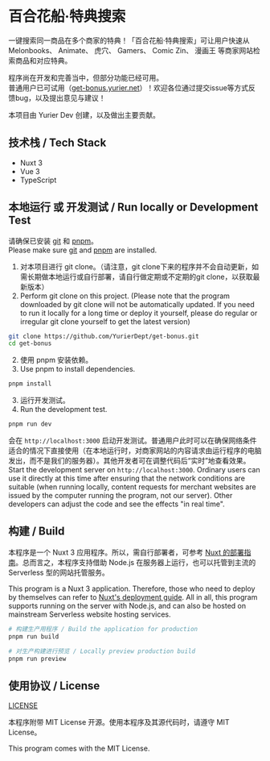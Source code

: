 # 百合花船·特典搜索

一键搜索同一商品在多个商家的特典！「百合花船·特典搜索」可让用户快速从 Melonbooks、 Animate、 虎穴、 Gamers、 Comic Zin、 漫画王 等商家网站检索商品和对应特典。

程序尚在开发和完善当中，但部分功能已经可用。  
普通用户已可试用（[get-bonus.yurier.net](get-bonus.yurier.net)）！欢迎各位通过提交issue等方式反馈bug，以及提出意见与建议！

本项目由 Yurier Dev 创建，以及做出主要贡献。

## 技术栈 / Tech Stack
- Nuxt 3
- Vue 3
- TypeScript

## 本地运行 或 开发测试 / Run locally or Development Test
请确保已安装 [git](git-scm.com) 和 [pnpm](pnpm.io)。  
Please make sure [git](git-scm.com) and [pnpm](pnpm.io) are installed.

1. 对本项目进行 git clone。（请注意，git clone下来的程序并不会自动更新，如需长期做本地运行或自行部署，请自行做定期或不定期的git clone，以获取最新版本）
1. Perform git clone on this project. (Please note that the program downloaded by git clone will not be automatically updated. If you need to run it locally for a long time or deploy it yourself, please do regular or irregular git clone yourself to get the latest version)
```bash
git clone https://github.com/YurierDept/get-bonus.git
cd get-bonus
```

2. 使用 pnpm 安装依赖。
2. Use pnpm to install dependencies.
```bash
pnpm install
```

3. 运行开发测试。
3. Run the development test.
```bash
pnpm run dev
```

会在 `http://localhost:3000` 启动开发测试。普通用户此时可以在确保网络条件适合的情况下直接使用（在本地运行时，对商家网站的内容请求由运行程序的电脑发出，而不是我们的服务器）。其他开发者可在调整代码后“实时”地查看效果。
Start the development server on `http://localhost:3000`. Ordinary users can use it directly at this time after ensuring that the network conditions are suitable (when running locally, content requests for merchant websites are issued by the computer running the program, not our server). Other developers can adjust the code and see the effects "in real time".

## 构建 / Build
本程序是一个 Nuxt 3 应用程序。所以，需自行部署者，可参考 [Nuxt 的部署指南](https://nuxt.com/docs/getting-started/deployment)。总而言之，本程序支持借助 Node.js 在服务器上运行，也可以托管到主流的 Serverless 型的网站托管服务。

This program is a Nuxt 3 application. Therefore, those who need to deploy by themselves can refer to [Nuxt's deployment guide](https://nuxt.com/docs/getting-started/deployment). All in all, this program supports running on the server with Node.js, and can also be hosted on mainstream Serverless website hosting services.

```bash
# 构建生产用程序 / Build the application for production
pnpm run build
```

```bash
# 对生产构建进行预览 / Locally preview production build
pnpm run preview
```


## 使用协议 / License

[LICENSE](/LICENSE)

本程序附带 MIT License 开源。使用本程序及其源代码时，请遵守 MIT License。

This program comes with the MIT License.
